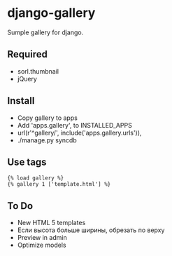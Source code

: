 # django-gallery
Sumple gallery for django.

## Required
* sorl.thumbnail
* jQuery

## Install
* Copy gallery to apps
* Add 'apps.gallery', to INSTALLED_APPS
* url(r'^gallery/', include('apps.gallery.urls')),
* ./manage.py syncdb

## Use tags
```
{% load gallery %}
{% gallery 1 ['template.html'] %}
```

## To Do
* New HTML 5 templates
* Если высота больше ширины, обрезать по верху
* Preview in admin
* Optimize models
